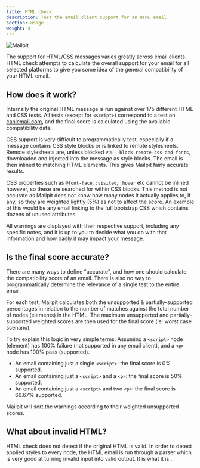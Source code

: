 ```yaml
---
title: HTML check
description: Test the email client support for an HTML email
section: usage
weight: 4
---
```


![Mailpit](/images/html-check.png)

The support for HTML/CSS messages varies greatly across email clients. HTML check attempts to calculate the overall support for your email for all selected platforms to give you some idea of the general compatibility of your HTML email.

## How does it work?

Internally the original HTML message is run against over 175 different HTML and CSS tests. All tests (except for `<script>`) correspond to a test on [caniemail.com](https://caniemail.com), and the final score is calculated using the available compatibility data.

CSS support is very difficult to programmatically test, especially if a message contains CSS style blocks or is linked to remote stylesheets. Remote stylesheets are, unless blocked via `--block-remote-css-and-fonts`, downloaded and injected into the message as style blocks. The email is then inlined to matching HTML elements. This gives Mailpit fairly accurate results.

CSS properties such as `@font-face`, `:visited`, `:hover` etc cannot be inlined however, so these are searched for within CSS blocks. This method is not accurate as Mailpit does not know how many nodes it actually applies to, if any, so they are weighted lightly (5%) as not to affect the score. An example of this would be any email linking to the full bootstrap CSS which contains dozens of unused attributes.

All warnings are displayed with their respective support, including any specific notes, and it is up to you to decide what you do with that information and how badly it may impact your message. 


## Is the final score accurate?

There are many ways to define "accurate", and how one should calculate the compatibility score of an email. There is also no way to programmatically determine the relevance of a single test to the entire email.

For each test, Mailpit calculates both the unsupported & partially-supported percentages in relation to the number of matches against the total number of nodes (elements) in the HTML. The maximum unsupported and partially-supported weighted scores are then used for the final score (ie: worst case scenario).

To try explain this logic in very simple terms: Assuming a `<script>` node (element) has 100% failure (not supported in any email client), and a `<p>` node has 100% pass (supported).

- An email containing just a single `<script>`: the final score is 0% supported.
- An email containing just a `<script>` and a `<p>`: the final score is 50% supported.
- An email containing just a `<script>` and two `<p>`: the final score is 66.67% supported. 

Mailpit will sort the warnings according to their weighted unsupported scores.


## What about invalid HTML?

HTML check does not detect if the original HTML is valid. In order to detect applied styles to every node, the HTML email is run through a parser which is very good at turning invalid input into valid output. It is what it is... 
